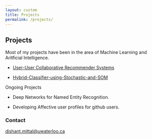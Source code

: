 ```yaml
---
layout: custom
title: Projects
permalink: /projects/
---
```


## Projects

Most of my projects have been in the area of Machine Learning and Aritficial Intelligence.

+ [User-User Collaborative Recommender Systems](https://github.com/dishant-mittal/user-user-collaborative-recommender-system)

+ [Hybrid-Classifier-using-Stochastic-and-SOM](https://github.com/dishant-mittal/Hybrid-Classifier-using-Stochastic-and-SOM)

Ongoing Projects


+ Deep Networks for Named Entity Recognition.

+ Developing Affective user profiles for  github users. 



 
### Contact

[dishant.mittal@uwaterloo.ca](mailto:dishant.mittal@uwaterloo.ca)

